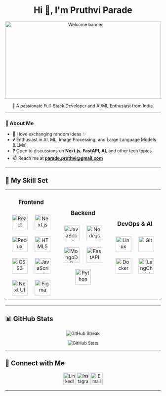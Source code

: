<h1 align="center">Hi 👋, I'm Pruthvi Parade</h1>

<p align="center">
<img alt="Welcome banner" height="250px" width="100%" src="https://miro.medium.com/v2/resize:fit:996/format:webp/1*FfBynQBLv37OqXazih_Yyw.gif">
</p>

<p align="center">🚀 A passionate Full-Stack Developer and AI/ML Enthusiast from India.</p>

---

### 🌟 About Me
- 🌱 I love exchanging random ideas ✨
- 💕 Enthusiast in AI, ML, Image Processing, and Large Language Models (LLMs)
- ❓ Open to discussions on **Next.js**, **FastAPI**, **AI**, and other tech topics
- 📫 Reach me at **parade.pruthvi@gmail.com**

---

## 🚀 My Skill Set

<table align="center">
<tr>
<td align="center" width="33%">
<h3>Frontend</h3>
<div>
<img src="https://profilinator.rishav.dev/skills-assets/react-original-wordmark.svg" alt="React" height="50" style="margin: 10px;" />
<img src="https://cdn.worldvectorlogo.com/logos/next-js.svg" alt="Next.js" height="50" style="margin: 10px;" />
<img src="https://profilinator.rishav.dev/skills-assets/redux-original.svg" alt="Redux" height="50" style="margin: 10px;" />
<img src="https://profilinator.rishav.dev/skills-assets/html5-original-wordmark.svg" alt="HTML5" height="50" style="margin: 10px;" />
<img src="https://profilinator.rishav.dev/skills-assets/css3-original-wordmark.svg" alt="CSS3" height="50" style="margin: 10px;" />
<img src="https://profilinator.rishav.dev/skills-assets/javascript-original.svg" alt="JavaScript" height="50" style="margin: 10px;" />
<img src="https://nextui.org/apple-touch-icon.png" alt="Next UI" height="50" style="margin: 10px;" />
<img src="https://profilinator.rishav.dev/skills-assets/figma-icon.svg" alt="Figma" height="50" style="margin: 10px;" />
</div>
</td>

<td align="center" width="33%">
<h3>Backend</h3>
<div>
<img src="https://profilinator.rishav.dev/skills-assets/javascript-original.svg" alt="JavaScript" height="50" style="margin: 10px;" />
<img src="https://w7.pngwing.com/pngs/56/223/png-transparent-node-js-javascript-computer-icons-github-angle-text-logo.png" alt="Node.js" height="50" style="margin: 10px;" />
<img src="https://profilinator.rishav.dev/skills-assets/mongodb-original-wordmark.svg" alt="MongoDB" height="50" style="margin: 10px;" />
<img src="https://upload.wikimedia.org/wikiversity/en/8/8c/FastAPI_logo.png" alt="FastAPI" height="50" style="margin: 10px;" />
<img src="https://profilinator.rishav.dev/skills-assets/python-original.svg" alt="Python" height="50" style="margin: 10px;" />
</div>
</td>

<td align="center" width="33%">
<h3>DevOps & AI</h3>
<div>
<img src="https://profilinator.rishav.dev/skills-assets/linux-original.svg" alt="Linux" height="50" style="margin: 10px;" />
<img src="https://profilinator.rishav.dev/skills-assets/git-scm-icon.svg" alt="Git" height="50" style="margin: 10px;" />
<img src="https://profilinator.rishav.dev/skills-assets/docker-original-wordmark.svg" alt="Docker" height="50" style="margin: 10px;" />
<img src="[Your LangChain Icon URL]" alt="[LangChain]" height= "50", style= "margin: 10px;"/>
</div>
</td>
</tr>
</table>

---

## 📊 GitHub Stats

<p align='center'>
<img src='https://github-readme-streak-stats.herokuapp.com?user=Pruthvi-Parade&theme=dark&hide_border=true' alt='GitHub Streak' />
</p>
<p align='center'>
<img src='https://github-readme-stats.vercel.app/api?username=pruthvi-parade&show_icons=true&locale=en&theme=dark' alt='GitHub Stats' />
</p>

---

## 🤝 Connect with Me

<p align='center'>
<a href='https://www.linkedin.com/in/pruthvi-parade-2040b0248/'><img src='https://www.vectorlogo.zone/logos/linkedin/linkedin-icon.svg' alt='LinkedIn' height='40' /></a>
<a href='https://www.instagram.com/parade_pruthvi/'><img src='https://www.vectorlogo.zone/logos/instagram/instagram-icon.svg' alt='Instagram' height='40' /></a>
<a href='mailto:parade.pruthvi@gmail.com'><img src='https://www.vectorlogo.zone/logos/gmail/gmail-icon.svg' alt='Email' height='40' /></a>
</p>

---
